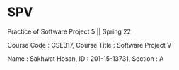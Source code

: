 # SPV
Practice of Software Project 5 || Spring 22

Course Code : CSE317,
Course Title : Software Project V

Name : Sakhwat Hosan,
ID : 201-15-13731,
Section : A

